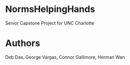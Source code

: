 # NormsHelpingHands
Senior Capstone Project for UNC Charlotte

# Authors
Deb Das,
George Vargas, 
Connor Gallimore, 
Herman Wan
